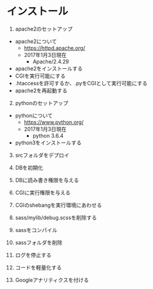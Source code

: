 
# インストール

1. apache2のセットアップ
  - apache2について
    - https://httpd.apache.org/
    - 2017年1月3日現在
      - Apache/2.4.29
  - apache2をインストールする
  - CGIを実行可能にする
  - .htaccessを許可するか、.pyをCGIとして実行可能にする
  - apache2を再起動する

2. pythonのセットアップ
  - pythonについて
    - https://www.python.org/
    - 2017年1月3日現在
      - python 3.6.4
  - python3をインストールする

3. srcフォルダをデプロイ

4. DBを初期化

5. DBに読み書き権限を与える
6. CGIに実行権限を与える

7. CGIのshebangを実行環境にあわせる

8. sass/mylib/debug.scssを削除する
9. sassをコンパイル
10. sassフォルダを削除

11. ログを停止する

12. コードを軽量化する

13. Googleアナリティクスを付ける
